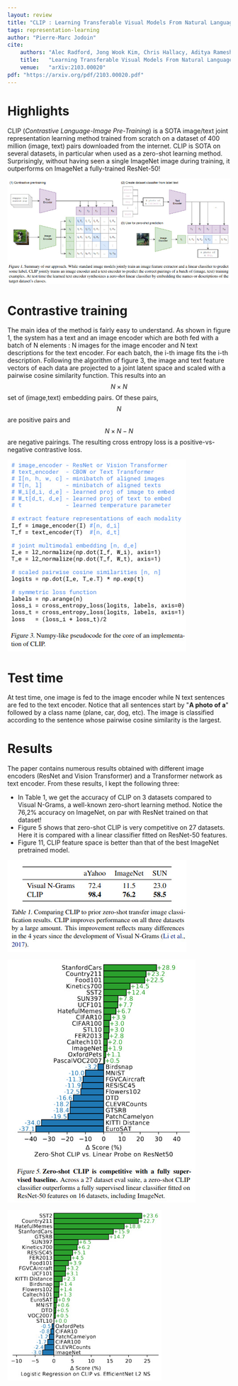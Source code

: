 ```yaml
---
layout: review
title: "CLIP : Learning Transferable Visual Models From Natural Language Supervision"
tags: representation-learning 
author: "Pierre-Marc Jodoin"
cite:
    authors: "Alec Radford, Jong Wook Kim, Chris Hallacy, Aditya Ramesh, Gabriel Goh, Sandhini Agarwal, Girish Sastry, Amanda Askell, Pamela Mishkin, Jack Clark, Gretchen Krueger, Ilya Sutskever"
    title:   "Learning Transferable Visual Models From Natural Language Supervision"
    venue:   "arXiv:2103.00020"
pdf: "https://arxiv.org/pdf/2103.00020.pdf"
---
```


# Highlights

CLIP (*Contrastive Language-Image Pre-Training*) is a SOTA image/text joint representation learning method trained from scratch on a dataset of 400 million (image, text) pairs downloaded from the internet.  CLIP is SOTA on several datasets, in particular when used as a zero-shot learning method.  Surprisingly, without having seen a single ImageNet image during training, it outperforms on ImageNet a fully-trained ResNet-50!


![](/article/images/clip/sc01.jpg)

# Contrastive training

The main idea of the method is fairly easy to understand.  As shown in figure 1, the system has a text and an image encoder which are both fed with a batch of N elements : N images for the image encoder and N text descriptions for the text encoder.  For each batch, the i-th image fits the i-th description. Following the algorithm of figure 3, the image and text feature vectors of each data are projected to a joint latent space and scaled with a pairwise cosine similarity function.  This results into an $$N\times N$$ set of (image,text) embedding pairs.  Of these pairs, $$N$$ are positive pairs and $$N\times N-N$$ are negative pairings.    The resulting cross entropy loss is a positive-vs-negative contrastive loss.


![](/article/images/clip/sc02.jpg)


# Test time

At test time, one image is fed to the image encoder while N text sentences are fed to the text encoder.  Notice that all sentences start by "**A photo of a**" followed by a class name (plane, car, dog, etc).  The image is classified according to the sentence whose pairwise cosine similarity is the largest.

# Results
The paper contains numerous results 
obtained with different image encoders (ResNet and Vision Transformer) and a Transformer network as text encoder.  From these results, I kept the following three:  

* In Table 1, we get the accuracy of CLIP on 3 datasets compared to Visual N-Grams, a well-known zero-short learning method.  Notice the 76,2% accuracy on ImageNet, on par with ResNet trained on that dataset!
* Figure 5 shows that zero-shot CLIP is very competitive on 27 datasets.  Here it is compared with a linear classifier fitted on ResNet-50 features.
* Figure 11, CLIP feature space is better than that of the best ImageNet pretrained model.


![](/article/images/clip/sc03.jpg)



![](/article/images/clip/sc04.jpg)

![](/article/images/clip/sc05.jpg)
